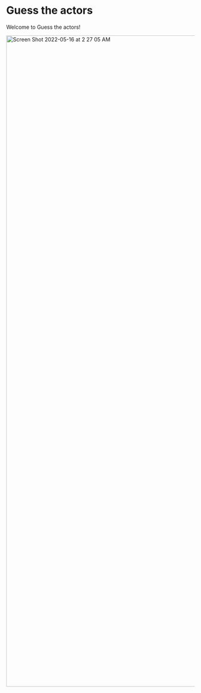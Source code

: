 # Guess the actors

Welcome to Guess the actors!

<img width="1738" alt="Screen Shot 2022-05-16 at 2 27 05 AM" src="https://user-images.githubusercontent.com/47963818/168532084-91edf235-f0b4-4156-bf6a-2174318f4763.png">